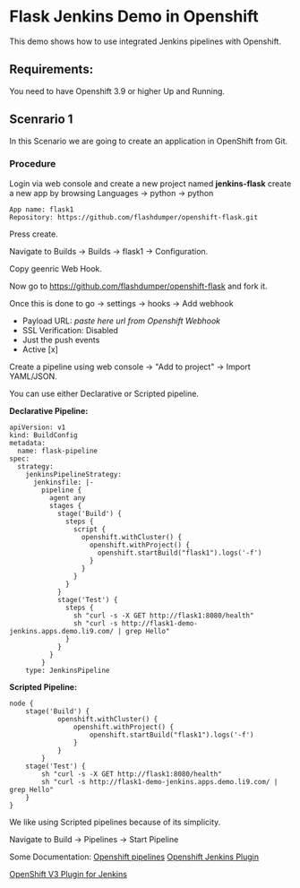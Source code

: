 
# Flask Jenkins Demo in Openshift

This demo shows how to use integrated Jenkins pipelines with Openshift. 

## Requirements: 
You need to have Openshift 3.9 or higher Up and Running.

## Scenrario 1
In this Scenario we are going to create an application in OpenShift from Git. 

### Procedure

Login via web console and create a new project named **jenkins-flask**
create a new app by browsing Languages -> python -> python
```
App name: flask1 
Repository: https://github.com/flashdumper/openshift-flask.git
```
Press create.

Navigate to Builds -> Builds -> flask1 -> Configuration.

Copy geenric Web Hook.

Now go to https://github.com/flashdumper/openshift-flask and fork it.

Once this is done to go -> settings -> hooks -> Add webhook

- Payload URL: *paste here url from Openshift Webhook*
- SSL Verification: Disabled
- Just the push events
- Active [x]

Create a pipeline using web console -> "Add to project" -> Import YAML/JSON.

You can use either Declarative or Scripted pipeline.

**Declarative Pipeline:**
```
apiVersion: v1
kind: BuildConfig
metadata:
  name: flask-pipeline
spec:
  strategy:
    jenkinsPipelineStrategy:
      jenkinsfile: |-
        pipeline {
          agent any
          stages {
            stage('Build') {
              steps {
                script {
                  openshift.withCluster() {
                    openshift.withProject() {
                      openshift.startBuild("flask1").logs('-f')
                    }
                  }
                }
              }
            }
            stage('Test') {
              steps {
                sh "curl -s -X GET http://flask1:8080/health"
                sh "curl -s http://flask1-demo-jenkins.apps.demo.li9.com/ | grep Hello"
              }
            }
          }
        }
    type: JenkinsPipeline
```

**Scripted Pipeline:**
```
node {
    stage('Build') {
            openshift.withCluster() {
                openshift.withProject() {
                    openshift.startBuild("flask1").logs('-f')
                }       
            }
        }
    stage('Test') {
        sh "curl -s -X GET http://flask1:8080/health"
        sh "curl -s http://flask1-demo-jenkins.apps.demo.li9.com/ | grep Hello"
    }
}
```

We like using Scripted pipelines because of its simplicity.

Navigate to Build -> Pipelines -> Start Pipeline



Some Documentation:
[Openshift pipelines](https://docs.openshift.com/container-platform/3.9/dev_guide/dev_tutorials/openshift_pipeline.html)
[Openshift Jenkins Plugin](https://github.com/openshift/jenkins-client-plugin#configuring-an-openshift-cluster)

[OpenShift V3 Plugin for Jenkins](https://github.com/openshift/jenkins-plugin#common-aspects-across-the-rest-based-functions-build-steps-scm-post-build-actions)




